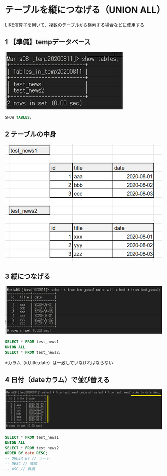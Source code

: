 # テーブルを縦につなげる（UNION ALL）

LIKE演算子を用いて、複数のテーブルから検索する場合などに使用する


## 1 【準備】tempデータベース

![2](images/unionall2.png)

```SQL
SHOW TABLES;
```

## 2 テーブルの中身

![1](images/unionall1.png)


## 3 縦につなげる
![3](images/unionall3.png)

```SQL
SELECT * FROM test_news1
UNION ALL
SELECT * FROM test_news2;
```

※カラム（id,title,date）は一致していなければならない


## 4 日付（dateカラム）で並び替える
![4](images/unionall4.png)

```SQL
SELECT * FROM test_news1
UNION ALL
SELECT * FROM test_news2
ORDER BY date DESC;
-- ORDER BY // ソート
-- DESC // 降順
-- ASC // 昇順
```
